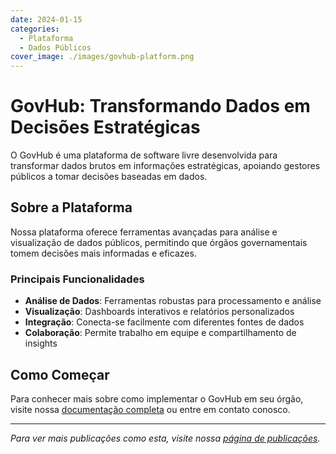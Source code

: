 ```yaml
---
date: 2024-01-15
categories:
  - Plataforma
  - Dados Públicos
cover_image: ./images/govhub-platform.png
---
```


# GovHub: Transformando Dados em Decisões Estratégicas

O GovHub é uma plataforma de software livre desenvolvida para transformar dados brutos em informações estratégicas, apoiando gestores públicos a tomar decisões baseadas em dados.

<!-- more -->

## Sobre a Plataforma

Nossa plataforma oferece ferramentas avançadas para análise e visualização de dados públicos, permitindo que órgãos governamentais tomem decisões mais informadas e eficazes.

### Principais Funcionalidades

- **Análise de Dados**: Ferramentas robustas para processamento e análise
- **Visualização**: Dashboards interativos e relatórios personalizados  
- **Integração**: Conecta-se facilmente com diferentes fontes de dados
- **Colaboração**: Permite trabalho em equipe e compartilhamento de insights

## Como Começar

Para conhecer mais sobre como implementar o GovHub em seu órgão, visite nossa [documentação completa](../../documentacao/instalacao.md) ou entre em contato conosco.

---

*Para ver mais publicações como esta, visite nossa [página de publicações](../../land/dist/publicacoes.html).*
